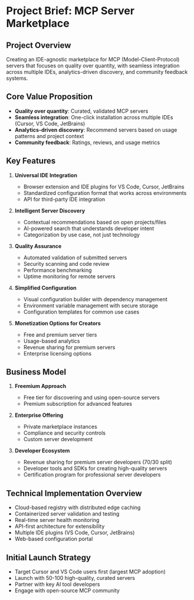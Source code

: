 # Project Brief: MCP Server Marketplace

## Project Overview
Creating an IDE-agnostic marketplace for MCP (Model-Client-Protocol) servers that focuses on quality over quantity, with seamless integration across multiple IDEs, analytics-driven discovery, and community feedback systems.

## Core Value Proposition
- **Quality over quantity**: Curated, validated MCP servers
- **Seamless integration**: One-click installation across multiple IDEs (Cursor, VS Code, JetBrains)
- **Analytics-driven discovery**: Recommend servers based on usage patterns and project context
- **Community feedback**: Ratings, reviews, and usage metrics

## Key Features
1. **Universal IDE Integration**
   - Browser extension and IDE plugins for VS Code, Cursor, JetBrains
   - Standardized configuration format that works across environments
   - API for third-party IDE integration

2. **Intelligent Server Discovery**
   - Contextual recommendations based on open projects/files
   - AI-powered search that understands developer intent
   - Categorization by use case, not just technology

3. **Quality Assurance**
   - Automated validation of submitted servers
   - Security scanning and code review
   - Performance benchmarking
   - Uptime monitoring for remote servers

4. **Simplified Configuration**
   - Visual configuration builder with dependency management
   - Environment variable management with secure storage
   - Configuration templates for common use cases

5. **Monetization Options for Creators**
   - Free and premium server tiers
   - Usage-based analytics
   - Revenue sharing for premium servers
   - Enterprise licensing options

## Business Model
1. **Freemium Approach**
   - Free tier for discovering and using open-source servers
   - Premium subscription for advanced features
   
2. **Enterprise Offering**
   - Private marketplace instances
   - Compliance and security controls
   - Custom server development

3. **Developer Ecosystem**
   - Revenue sharing for premium server developers (70/30 split)
   - Developer tools and SDKs for creating high-quality servers
   - Certification program for professional server developers

## Technical Implementation Overview
- Cloud-based registry with distributed edge caching
- Containerized server validation and testing
- Real-time server health monitoring
- API-first architecture for extensibility
- Multiple IDE plugins (VS Code, Cursor, JetBrains)
- Web-based configuration portal

## Initial Launch Strategy
- Target Cursor and VS Code users first (largest MCP adoption)
- Launch with 50-100 high-quality, curated servers
- Partner with key AI tool developers
- Engage with open-source MCP community 